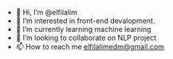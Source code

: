- 👋 Hi, I’m @elfilalim
- 👀 I’m interested in front-end devalopment.
- 🌱 I’m currently learning machine learning
- 💞️ I’m looking to collaborate on NLP project
- 📫 How to reach me elfilalimedm@gmail.com

<!---
elfilalim/elfilalim is a ✨ special ✨ repository because its `README.md` (this file) appears on your GitHub profile.
You can click the Preview link to take a look at your changes.
--->
